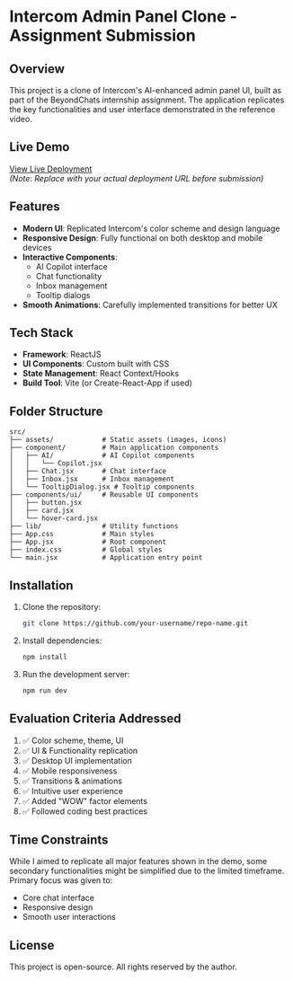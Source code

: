 # Intercom Admin Panel Clone - Assignment Submission

## Overview
This project is a clone of Intercom's AI-enhanced admin panel UI, built as part of the BeyondChats internship assignment. The application replicates the key functionalities and user interface demonstrated in the reference video.

## Live Demo
[View Live Deployment](https://beyond-chats-sage.vercel.app/)  
*(Note: Replace with your actual deployment URL before submission)*

## Features
- **Modern UI**: Replicated Intercom's color scheme and design language
- **Responsive Design**: Fully functional on both desktop and mobile devices
- **Interactive Components**: 
  - AI Copilot interface
  - Chat functionality
  - Inbox management
  - Tooltip dialogs
- **Smooth Animations**: Carefully implemented transitions for better UX

## Tech Stack
- **Framework**: ReactJS
- **UI Components**: Custom built with CSS
- **State Management**: React Context/Hooks
- **Build Tool**: Vite (or Create-React-App if used)

## Folder Structure
```
src/
├── assets/            # Static assets (images, icons)
├── component/         # Main application components
│   ├── AI/            # AI Copilot components
│   │   └── Copilot.jsx
│   ├── Chat.jsx       # Chat interface
│   ├── Inbox.jsx      # Inbox management
│   └── TooltipDialog.jsx # Tooltip components
├── components/ui/     # Reusable UI components
│   ├── button.jsx
│   ├── card.jsx
│   └── hover-card.jsx
├── lib/               # Utility functions
├── App.css            # Main styles
├── App.jsx            # Root component
├── index.css          # Global styles
└── main.jsx           # Application entry point
```

## Installation
1. Clone the repository:
   ```bash
   git clone https://github.com/your-username/repo-name.git
   ```
2. Install dependencies:
   ```bash
   npm install
   ```
3. Run the development server:
   ```bash
   npm run dev
   ```

## Evaluation Criteria Addressed
1. ✅ Color scheme, theme, UI
2. ✅ UI & Functionality replication
3. ✅ Desktop UI implementation
4. ✅ Mobile responsiveness
5. ✅ Transitions & animations
6. ✅ Intuitive user experience
7. ✅ Added "WOW" factor elements
8. ✅ Followed coding best practices

## Time Constraints
While I aimed to replicate all major features shown in the demo, some secondary functionalities might be simplified due to the limited timeframe. Primary focus was given to:
- Core chat interface
- Responsive design
- Smooth user interactions

## License
This project is open-source. All rights reserved by the author.
